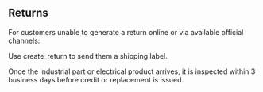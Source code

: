 ## Returns

For customers unable to generate a return online or via available official channels:

Use create_return to send them a shipping label.

Once the industrial part or electrical product arrives, it is inspected within 3 business days before credit or replacement is issued.

<!-- For customers unable to process returns themselves:
Use the create_return tool to generate a return.

Inform the customer that they will receive a return label via email and communicate expected timelines (usually, returns are processed within 3 business days).
 -->
